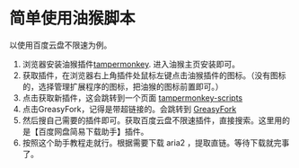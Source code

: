 # 简单使用油猴脚本

以使用百度云盘不限速为例。

1. 浏览器安装油猴插件[tampermonkey](https://www.tampermonkey.net/). 进入油猴主页安装即可。
2. 获取插件，在浏览器右上角插件处鼠标左键点击油猴插件的图标。（没有图标的，选择管理扩展程序的图标，把油猴的图标前置即可。）
3. 点击获取新插件，这会跳转到一个页面 [tampermonkey-scripts](https://www.tampermonkey.net/scripts.php)
4. 点击GreasyFork，记得是带超链接的。会跳转到 [GreasyFork](https://greasyfork.org/zh-CN)
5. 然后搜自己需要的插件即可。获取百度云盘不限速插件，直接搜索。这里用的是【百度网盘简易下载助手】插件。
7. 按照这个助手教程走就行。根据需要下载 aria2 ，提取直链。等待下载就完事了。
